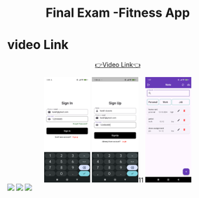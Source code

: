 <h1 align="center">
  Final Exam -Fitness App

</h1>

<h1>video Link </h1>

</div>
<div align="center"><a href="https://drive.google.com/file/d/1-pg2cYkdrThjLlZYbDFAOJ84cDPwDIUC/view?usp=sharing">👉Video Link👈</a></div>
<p>




  
</p>
<div align="center">
  <img src="https://github.com/harshdusane2103/advflutterexam/blob/master/s.png", width=21%,height=35%>
  <img src="https://github.com/harshdusane2103/advflutterexam/blob/master/s1.png", width=21%,height=35%>11
    <img src="https://github.com/harshdusane2103/advflutterexam/blob/master/h.png", width=21%,height=35%>
 </div>
 <img src="https://github.com/user-attachments/assets/9a42da7b-344a-4e5f-8f5e-747c58e47277", >
    <img src="https://github.com/user-attachments/assets/87d3e43f-9fd3-4f1f-9ce3-76bb2b26cca8",>
    <img src="https://github.com/user-attachments/assets/a311e01e-7ec6-4ee1-ade5-9a92deef3d0d">

<div align="center"> 


